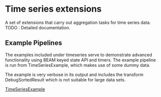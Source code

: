 <!--
    Licensed to the Apache Software Foundation (ASF) under one
    or more contributor license agreements.  See the NOTICE file
    distributed with this work for additional information
    regarding copyright ownership.  The ASF licenses this file
    to you under the Apache License, Version 2.0 (the
    "License"); you may not use this file except in compliance
    with the License.  You may obtain a copy of the License at

      http://www.apache.org/licenses/LICENSE-2.0

    Unless required by applicable law or agreed to in writing,
    software distributed under the License is distributed on an
    "AS IS" BASIS, WITHOUT WARRANTIES OR CONDITIONS OF ANY
    KIND, either express or implied.  See the License for the
    specific language governing permissions and limitations
    under the License.
-->
# Time series extensions

A set of extensions that carry out aggregation tasks for time series data.
TODO : Detailed documentation. 

## Example Pipelines

The examples included under timeseries serve to demonstrate advanced functionality using BEAM keyed 
state API and timers. The example pipeline is run from TimeSeriesExample, which makes use of some 
dummy data.

The example is very verbose in its output and includes the transform DebugSortedResult which is not 
suitable for large data sets.

[TimeSeriesExample](https://github.com/apache/beam/blob/master/examples/java/src/main/java/org/apache/beam/examples/timeseries)   

